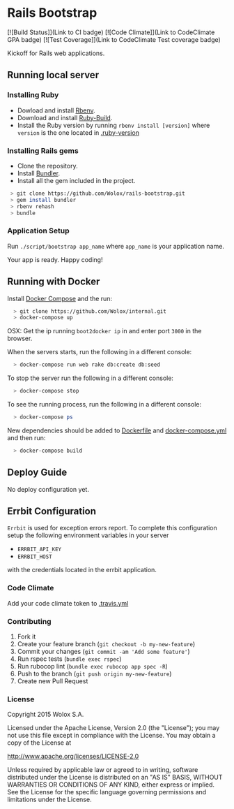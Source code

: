 Rails Bootstrap
===============

[![Build Status]](Link to CI badge)
[![Code Climate]](Link to CodeClimate GPA badge)
[![Test Coverage]](Link to CodeClimate Test coverage badge)

Kickoff for Rails web applications.

## Running local server ##

### Installing Ruby ###

- Dowload and install [Rbenv](https://github.com/sstephenson/rbenv).
- Download and install [Ruby-Build](https://github.com/sstephenson/ruby-build).
- Install the Ruby version by running `rbenv install [version]` where `version` is the one located in [.ruby-version](.ruby-version)

### Installing Rails gems ###

- Clone the repository.
- Install [Bundler](http://bundler.io/).
- Install all the gem included in the project.

 ```bash
  > git clone https://github.com/Wolox/rails-bootstrap.git
  > gem install bundler
  > rbenv rehash
  > bundle
 ```

### Application Setup ###

Run `./script/bootstrap app_name` where `app_name` is your application name.

Your app is ready. Happy coding!

## Running with Docker ##

Install [Docker Compose](https://docs.docker.com/compose/install/) and the run:

  ```bash
    > git clone https://github.com/Wolox/internal.git
    > docker-compose up
  ```

OSX: Get the ip running `boot2docker ip` in and enter port `3000` in the browser.

When the servers starts, run the following in a different console:

  ```bash
    > docker-compose run web rake db:create db:seed
  ```

To stop the server run the following in a different console:

  ```bash
    > docker-compose stop
  ```
To see the running process, run the following in a different console:

  ```bash
    > docker-compose ps
  ```

New dependencies should be added to [Dockerfile](Dockerfile) and [docker-compose.yml](docker-compose.yml) and then run:

  ```bash
    > docker-compose build
  ```

## Deploy Guide ##

No deploy configuration yet.

## Errbit Configuration ###

`Errbit` is used for exception errors report. To complete this configuration setup the following environment variables in your server
- `ERRBIT_API_KEY`
- `ERRBIT_HOST`

with the credentials located in the errbit application.

### Code Climate ###

Add your code climate token to [.travis.yml](.travis.yml#L7)

### Contributing ###

1. Fork it
2. Create your feature branch (`git checkout -b my-new-feature`)
3. Commit your changes (`git commit -am 'Add some feature'`)
4. Run rspec tests (`bundle exec rspec`)
5. Run rubocop lint (`bundle exec rubocop app spec -R`)
6. Push to the branch (`git push origin my-new-feature`)
7. Create new Pull Request

### License ###

Copyright 2015 Wolox S.A.

Licensed under the Apache License, Version 2.0 (the "License"); you may not use this file except in compliance with the License. You may obtain a copy of the License at

http://www.apache.org/licenses/LICENSE-2.0

Unless required by applicable law or agreed to in writing, software distributed under the License is distributed on an "AS IS" BASIS, WITHOUT WARRANTIES OR CONDITIONS OF ANY KIND, either express or implied. See the License for the specific language governing permissions and limitations under the License.
